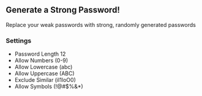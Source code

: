 ## Generate a Strong Password!
Replace your weak passwords with strong, randomly generated passwords

### Settings
- Password Length 12
- Allow Numbers (0-9)
- Allow Lowercase (abc)
- Allow Uppercase (ABC)
- Exclude Similar (iI1loO0)
- Allow Symbols (!@#$%&*)
